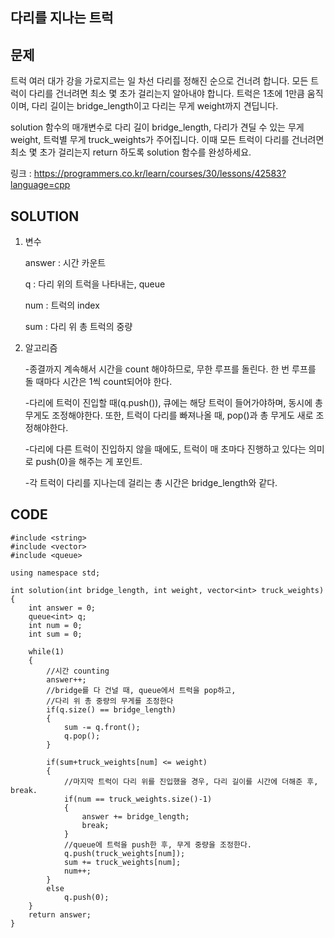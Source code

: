 다리를 지나는 트럭
------------------

문제
----
트럭 여러 대가 강을 가로지르는 일 차선 다리를 정해진 순으로 건너려 합니다.
모든 트럭이 다리를 건너려면 최소 몇 초가 걸리는지 알아내야 합니다. 
트럭은 1초에 1만큼 움직이며, 다리 길이는 bridge_length이고 다리는 무게 weight까지 견딥니다.

solution 함수의 매개변수로 다리 길이 bridge_length, 다리가 견딜 수 있는 무게 weight, 트럭별 무게 truck_weights가 주어집니다.
이때 모든 트럭이 다리를 건너려면 최소 몇 초가 걸리는지 return 하도록 solution 함수를 완성하세요.

링크 : <https://programmers.co.kr/learn/courses/30/lessons/42583?language=cpp>


SOLUTION
---------
1. 변수

   answer : 시간 카운트
   
   q : 다리 위의 트럭을 나타내는, queue
   
   num : 트럭의 index
   
   sum : 다리 위 총 트럭의 중량
   
2. 알고리즘

   -종결까지 계속해서 시간을 count 해야하므로, 무한 루프를 돌린다. 한 번 루프를 돌 때마다 시간은 1씩 count되어야 한다.
   
   -다리에 트럭이 진입할 때(q.push()), 큐에는 해당 트럭이 들어가야하며, 동시에 총 무게도 조정해야한다. 또한, 트럭이 다리를 빠져나올 때, pop()과 총 무게도 새로 조정해야한다.
   
   -다리에 다른 트럭이 진입하지 않을 때에도, 트럭이 매 초마다 진행하고 있다는 의미로 push(0)을 해주는 게 포인트.
   
   -각 트럭이 다리를 지나는데 걸리는 총 시간은 bridge_length와 같다.


CODE
----
```{.cpp}
#include <string>
#include <vector>
#include <queue>

using namespace std;

int solution(int bridge_length, int weight, vector<int> truck_weights) {
    int answer = 0;
    queue<int> q;
    int num = 0;
    int sum = 0;
    
    while(1)
    {
        //시간 counting
        answer++;
        //bridge를 다 건널 때, queue에서 트럭을 pop하고,
        //다리 위 총 중량의 무게를 조정한다
        if(q.size() == bridge_length)
        {
            sum -= q.front();
            q.pop();
        }
        
        if(sum+truck_weights[num] <= weight)
        {
            //마지막 트럭이 다리 위를 진입했을 경우, 다리 길이를 시간에 더해준 후, break.
            if(num == truck_weights.size()-1)
            {
                answer += bridge_length;
                break;
            }
            //queue에 트럭을 push한 후, 무게 중량을 조정한다.
            q.push(truck_weights[num]);
            sum += truck_weights[num];
            num++;
        }
        else
            q.push(0);
    } 
    return answer;
}
```

